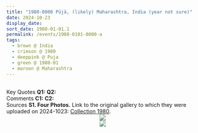 ```yaml
---
title: "1980-0000 Pūjā, (likely) Maharashtra, India (year not sure)"
date: 2024-10-23
display_date: 
sort_date: 1980-01-01.1
permalink: /events/1980-0101-0000-a
tags:
  - brown @ India
  - crimson @ 1980
  - deeppink @ Puja
  - green @ 1980-01
  - maroon @ Maharashtra
---
```


<br>

<wave-list>
  <list-title color="DarkSeaGreen" width="55">Key Quotes</list-title>
  <list-item color="BlanchedAlmond" width="280"><b>Q1:</b> <i></i></list-item>
  <list-item color="Lavender" width="280"><b>Q2:</b> <i></i></list-item>
</wave-list>

<br>

<wave-list>
  <list-title color="DarkSeaGreen" width="55">Comments</list-title>
  <list-item color="BlanchedAlmond" width="280"><b>C1:</b> <i></i></list-item>
  <list-item color="Lavender" width="280"><b>C2:</b> <i></i></list-item>
</wave-list>

<br>

<wave-list>
  <list-title color="DarkSeaGreen" width="40">Sources</list-title>
  <list-item color="BlanchedAlmond"  width="280"><b>S1. Four Photos.</b> Link to the original gallery to which they were uploaded on 2024-1023: <a href="https://eternalmoments.smugmug.com/Collections/Mahipalsingh-Jaisingh-Raul-Collection/1980">Collection 1980</a>.</list-item>
</wave-list>

<div style="text-align: center"><img src="https://pub-bcc3cbe9b1e94ba1ac28915f7a3900fa.r2.dev/1980-0000-a_Puja_(likely)_Maharashtra_India_(year_not_sure)_01_(Mahipalsingh_Jaisingh_Raul_Collection_scanned_by_Ankit_Khare).jpg" /></div>

<div style="text-align: center"><img src="https://pub-bcc3cbe9b1e94ba1ac28915f7a3900fa.r2.dev/1980-0000-a_Puja_(likely)_Maharashtra_India_(year_not_sure)_02_(Mahipalsingh_Jaisingh_Raul_Collection_scanned_by_Ankit_Khare).jpg" /></div>
